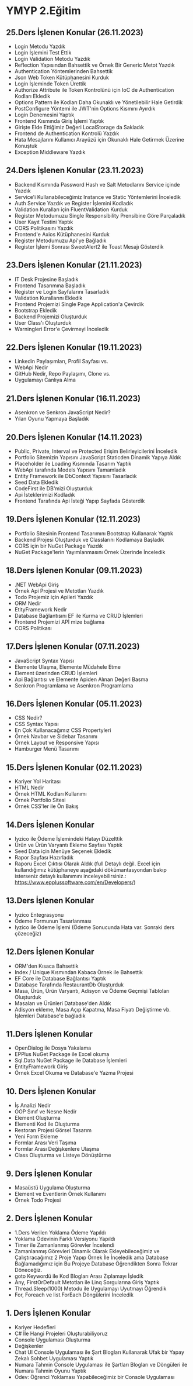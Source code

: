 # YMYP 2.Eğitim
## 25.Ders İşlenen Konular (26.11.2023)
- Login Metodu Yazdık
- Login İşlemini Test Ettik
- Login Validation Metodu Yazdık
- Reflection Yapısından Bahsettik ve Örnek Bir Generic Metot Yazdık
- Authentication Yöntemlerinden Bahsettik
- Json Web Token Kütüphanesini Kurduk
- Login İşleminde Token Ürettik
- Authorize Attribute ile Token Kontrolünü için IoC de Authentication Kodları Ekledik
- Options Pattern ile Kodları Daha Okunaklı ve Yönetilebilir Hale Getirdik
- PostConfigure Yöntemi ile JWT'nin Options Kısmını Ayırdık
- Login Denemesini Yaptık
- Frontend Kısmında Giriş İşlemi Yaptık
- Girişte Elde Ettiğimiz Değeri LocalStorage da Sakladık
- Frontend de Authentication Kontrolü Yazdık
- Hata Mesajlarını Kullanıcı Arayüzü için Okunaklı Hale Getirmek Üzerine Konuştuk
- Exception Middleware Yazdık

## 24.Ders İşlenen Konular (23.11.2023)
- Backend Kısmında Password Hash ve Salt Metodlarını Service içinde Yazdık
- Service'i Kullanabileceğimiz Instance ve Static Yöntemlerini İnceledik
- Auth Service Yazdık ve Register İşlemini Kodladık
- Validation Kuralları için FluentValidation Kurduk
- Register Metodumuzu Single Responsibility Prensibine Göre Parçaladık
- User Kayıt Testini Yaptık
- CORS Politikasını Yazdık
- Frontend'e Axios Kütüphanesini Kurduk
- Register Metodumuzu Api'ye Bağladık
- Register İşlemi Sonrası SweetAlert2 ile Toast Mesajı Gösterdik

## 23.Ders İşlenen Konular (21.11.2023)
- IT Desk Projesine Başladık
- Frontend Tasarımına Başladık
- Register ve Login Sayfalarını Tasarladık
- Validation Kurallarını Ekledik
- Frontend Projemizi Single Page Application'a Çevirdik
- Bootstrap Ekledik
- Backend Projemizi Oluşturduk
- User Class'ı Oluşturduk
- Warningleri Error'e Çevirmeyi İnceledik

## 22.Ders İşlenen Konular (19.11.2023)
- Linkedin Paylaşımları, Profil Sayfası vs. 
- WebApi Nedir
- GitHub Nedir, Repo Paylaşımı, Clone vs.
- Uygulamayı Canlıya Alma

## 21.Ders İşlenen Konular (16.11.2023)
- Asenkron ve Senkron JavaScript Nedir?
- Yılan Oyunu Yapmaya Başladık

## 20.Ders İşlenen Konular (14.11.2023)
- Public, Private, Interval ve Protected Erişim Belirleyicilerini İnceledik
- Portfolio Sitemizin Yapısını JavaScript Staticden Dinamik Yapıya Aldık
- Placeholder ile Loading Kısmında Tasarım Yaptık
- WebApi tarafında Models Yapısını Tamamladık
- Entity Framework ile DbContext Yapısını Tasarladık
- Seed Data Ekledik
- CodeFirst ile DB'mizi Oluşturduk
- Api İsteklerimizi Kodladık
- Frontend Tarafında Api İsteği Yapıp Sayfada Gösterdik

## 19.Ders İşlenen Konular (12.11.2023)
- Portfolio Sitesinin Frontend Tasarımını Bootstrap Kullanarak Yaptık
- Backend Projesi Oluşturduk ve Classlarını Kodlamaya Başladık
- CORS için bir NuGet Package Yazdık
- NuGet Package'lerin Yayımlanmasını Örnek Üzerinde İnceledik

## 18.Ders İşlenen Konular (09.11.2023)
- .NET WebApi Giriş
- Örnek Api Projesi ve Metotları Yazdık
- Todo Projemiz için Apileri Yazdık
- ORM Nedir
- EtityFramework Nedir
- Database Bağlantısını EF ile Kurma ve CRUD İşlemleri
- Frontend Projemizi APİ mize bağlama
- CORS Politikası

## 17.Ders İşlenen Konular (07.11.2023)
- JavaScript Syntax Yapısı
- Elemente Ulaşma, Elemente Müdahele Etme
- Element üzerinden CRUD İşlemleri
- Api Bağlantısı ve Elemente Apiden Alınan Değeri Basma
- Senkron Programlama ve Asenkron Programlama

## 16.Ders İşlenen Konular (05.11.2023)
- CSS Nedir?
- CSS Syntax Yapısı
- En Çok Kullanacağımız CSS Propertyleri
- Örnek Navbar ve Sidebar Tasarımı
- Örnek Layout ve Responsive Yapısı
- Hamburger Menü Tasarımı

## 15.Ders İşlenen Konular (02.11.2023)
- Kariyer Yol Haritası
- HTML Nedir
- Örnek HTML Kodları Kullanımı
- Örnek Portfolio Sitesi
- Örnek CSS'ler ile Ön Bakış

## 14.Ders İşlenen Konular
- Iyzico ile Ödeme İşlemindeki Hatayı Düzelttik
- Ürün ve Ürün Varyantı Ekleme Sayfası Yaptık
- Seed Data için Menüye Seçenek Ekledik
- Rapor Sayfası Hazırladık
- Raporu Excel Çıktısı Olarak Aldık 
        (full Detaylı değil. Excel için kullandığımız kütüphaneye aşağıdaki dökümantasyondan bakıp isterseniz detaylı kullanımını inceleyebilirsiniz.: 
        https://www.epplussoftware.com/en/Developers/)

## 13.Ders İşlenen Konular
- Iyzico Entegrasyonu
- Ödeme Formunun Tasarlanması
- Iyzico ile Ödeme İşlemi (Ödeme Sonucunda Hata var. Sonraki ders çözeceğiz)

## 12.Ders İşlenen Konular
- ORM'den Kısaca Bahsettik
- Index / Unique Kısmından Kabaca Örnek ile Bahsettik
- EF Core ile Database Bağlantısı Yaptık
- Database Tarafında RestaurantDb Oluşturduk
- Masa, Ürün, Ürün Varyantı, Adisyon ve Ödeme Geçmişi Tabloları Oluşturduk
- Masaları ve Ürünleri Database'den Aldık
- Adisyon ekleme, Masa Açıp Kapatma, Masa Fiyatı Değiştirme vb. İşlemleri Database'e bağladık


## 11.Ders İşlenen Konular
- OpenDialog ile Dosya Yakalama
- EPPlus NuGet Package ile Excel okuma
- Sql.Data NuGet Package ile Database İşlemleri
- EntityFramework Giriş
- Örnek Excel Okuma ve Database'e Yazma Projesi

## 10. Ders İşlenen Konular
- İş Analizi Nedir
- OOP Sınıf ve Nesne Nedir
- Element Oluşturma
- Elementi Kod ile Oluşturma
- Restoran Projesi Görsel Tasarım
- Yeni Form Ekleme
- Formlar Arası Veri Taşıma
- Formlar Arası Değişkenlere Ulaşma
- Class Oluşturma ve Listeye Dönüştürme

## 9. Ders İşlenen Konular
- Masaüstü Uygulama Oluşturma
- Element ve Eventlerin Örnek Kullanımı
- Örnek Todo Projesi

## 2. Ders İşlenen Konular
- 1.Ders Verilen Yoklama Ödeme Yapıldı
- Yoklama Ödevinin Farklı Versiyonu Yapıldı
- Timer ile Zamanlanmış Görevler İncelendi
- Zamanlanmış Görevleri Dinamik Olarak Ekleyebileceğimiz ve Çalıştıracağımız 2 Proje Yapıp Örnek İle İnceledik ama Database Bağlamadığımız için Bu Projeye Database Öğrendikten Sonra Tekrar Döneceğiz.
- goto Keywordü ile Kod Blogları Arası Zıplamayı İşledik
- Any, FirstOrDefault Metotları ile Linq Sorgularına Giriş Yaptık
- Thread.Sleep(1000) Metodu ile Uygulamayı Uyutmayı Öğrendik
- For, Foreach ve list.ForEach Döngülerini İnceledik

## 1. Ders İşlenen Konular
- Kariyer Hedefleri
- C# İle Hangi Projeleri Oluşturabiliyoruz
- Console Uygulaması Oluşturma
- Değişkenler
- Chat UI Console Uygulaması ile Şart Blogları Kullanarak Ufak bir Yapay Zekalı Sohbet Uygulaması Yaptık
- Numara Tahmin Console Uygulaması ile Şartları Blogları ve Döngüleri ile Numara Tahmin Oyunu Yaptık
- Ödev: Öğrenci Yoklaması Yapabileceğimiz bir Console Uygulaması

